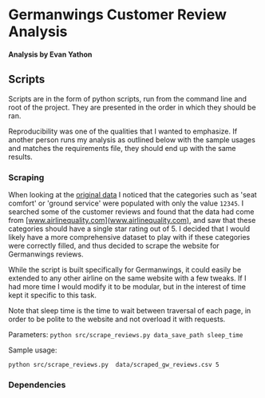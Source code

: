 # Germanwings Customer Review Analysis
#### Analysis by Evan Yathon



## Scripts

Scripts are in the form of python scripts, run from the command line and root of the project.  They are presented in the order in which they should be ran.

Reproducibility was one of the qualities that I wanted to emphasize.  If another person runs my analysis as outlined below with the sample usages and matches the requirements file, they should end up with the same results.

### Scraping

When looking at the [original data](data/given_4U_reviews.txt) I noticed that the categories such as 'seat comfort' or 'ground service' were populated with only the value `12345`.  I searched some of the customer reviews and found that the data had come from [www.airlinequality.com](www.airlinequality.com), and saw that these categories should have a single star rating out of 5.  I decided that I would likely have a more comprehensive dataset to play with if these categories were correctly filled, and thus decided to scrape the website for Germanwings reviews.

While the script is built specifically for Germanwings, it could easily be extended to any other airline on the same website with a few tweaks.  If I had more time I would modify it to be modular, but in the interest of time kept it specific to this task.

Note that sleep time is the time to wait between traversal of each page, in order to be polite to the website and not overload it with requests.

Parameters:
`python src/scrape_reviews.py data_save_path sleep_time`

Sample usage:

```
python src/scrape_reviews.py  data/scraped_gw_reviews.csv 5
```

### Dependencies
